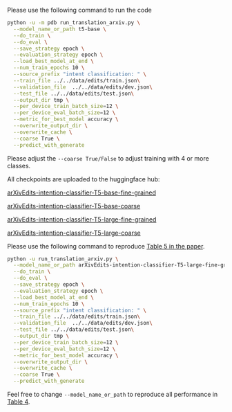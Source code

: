 Please use the following command to run the code
```sh
python -u -m pdb run_translation_arxiv.py \
  --model_name_or_path t5-base \
  --do_train \
  --do_eval \
  --save_strategy epoch \
  --evaluation_strategy epoch \
  --load_best_model_at_end \
  --num_train_epochs 10 \
  --source_prefix "intent classification: " \
  --train_file ../../data/edits/train.json\
  --validation_file  ../../data/edits/dev.json\
  --test_file ../../data/edits/test.json\
  --output_dir tmp \
  --per_device_train_batch_size=12 \
  --per_device_eval_batch_size=12 \
  --metric_for_best_model accuracy \
  --overwrite_output_dir \
  --overwrite_cache \
  --coarse True \
  --predict_with_generate
```
Please adjust the `--coarse True/False` to adjust training with 4 or more classes.

All checkpoints are uploaded to the huggingface hub:

[arXivEdits-intention-classifier-T5-base-fine-grained](https://huggingface.co/chaojiang06/arXivEdits-intention-classifier-T5-base-fine-grained)

[arXivEdits-intention-classifier-T5-base-coarse](https://huggingface.co/chaojiang06/arXivEdits-intention-classifier-T5-base-coarse)

[arXivEdits-intention-classifier-T5-large-fine-grained](https://huggingface.co/chaojiang06/arXivEdits-intention-classifier-T5-large-fine-grained)

[arXivEdits-intention-classifier-T5-large-coarse](https://huggingface.co/chaojiang06/arXivEdits-intention-classifier-T5-large-coarse)


Please use the following command to reproduce [Table 5 in the paper](https://arxiv.org/pdf/2210.15067.pdf#page=8).

```sh
python -u run_translation_arxiv.py \
  --model_name_or_path arXivEdits-intention-classifier-T5-large-fine-grained \
  --do_train \
  --do_eval \
  --save_strategy epoch \
  --evaluation_strategy epoch \
  --load_best_model_at_end \
  --num_train_epochs 10 \
  --source_prefix "intent classification: " \
  --train_file ../../data/edits/train.json\
  --validation_file  ../../data/edits/dev.json\
  --test_file ../../data/edits/test.json\
  --output_dir tmp \
  --per_device_train_batch_size=12 \
  --per_device_eval_batch_size=12 \
  --metric_for_best_model accuracy \
  --overwrite_output_dir \
  --overwrite_cache \
  --coarse True \
  --predict_with_generate
```

Feel free to change `--model_name_or_path` to reproduce all performance in [Table 4](https://arxiv.org/pdf/2210.15067.pdf#page=8).
